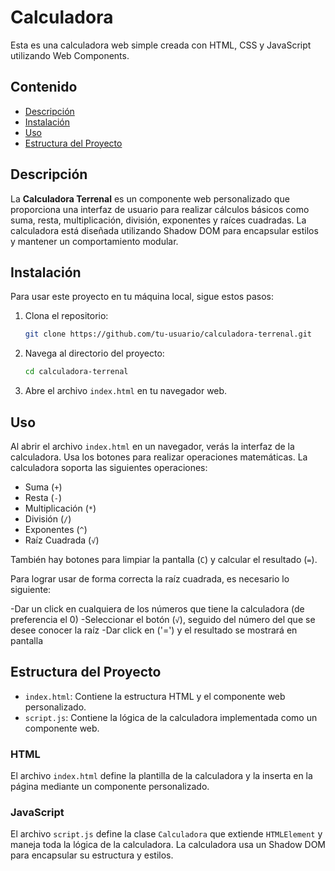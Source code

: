 # Calculadora

Esta es una calculadora web simple creada con HTML, CSS y JavaScript utilizando Web Components.

## Contenido

- [Descripción](#descripción)
- [Instalación](#instalación)
- [Uso](#uso)
- [Estructura del Proyecto](#estructura-del-proyecto)

## Descripción

La **Calculadora Terrenal** es un componente web personalizado que proporciona una interfaz de usuario para realizar cálculos básicos como suma, resta, multiplicación, división, exponentes y raíces cuadradas. La calculadora está diseñada utilizando Shadow DOM para encapsular estilos y mantener un comportamiento modular.

## Instalación

Para usar este proyecto en tu máquina local, sigue estos pasos:

1. Clona el repositorio:
    ```bash
    git clone https://github.com/tu-usuario/calculadora-terrenal.git
    ```
2. Navega al directorio del proyecto:
    ```bash
    cd calculadora-terrenal
    ```
3. Abre el archivo `index.html` en tu navegador web.

## Uso

Al abrir el archivo `index.html` en un navegador, verás la interfaz de la calculadora. Usa los botones para realizar operaciones matemáticas. La calculadora soporta las siguientes operaciones:

- Suma (`+`)
- Resta (`-`)
- Multiplicación (`*`)
- División (`/`)
- Exponentes (`^`)
- Raíz Cuadrada (`√`)

También hay botones para limpiar la pantalla (`C`) y calcular el resultado (`=`).

Para lograr usar de forma correcta la raíz cuadrada, es necesario lo siguiente:

-Dar un click en cualquiera de los números que tiene la calculadora (de preferencia el 0)
-Seleccionar el botón (`√`), seguido del número del que se desee conocer la raíz
-Dar click en ('=') y el resultado se mostrará en pantalla

## Estructura del Proyecto

- `index.html`: Contiene la estructura HTML y el componente web personalizado.
- `script.js`: Contiene la lógica de la calculadora implementada como un componente web.

### HTML

El archivo `index.html` define la plantilla de la calculadora y la inserta en la página mediante un componente personalizado.

### JavaScript

El archivo `script.js` define la clase `Calculadora` que extiende `HTMLElement` y maneja toda la lógica de la calculadora. La calculadora usa un Shadow DOM para encapsular su estructura y estilos.




